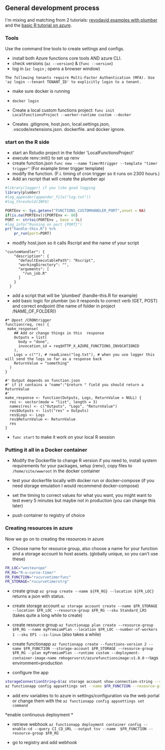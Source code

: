 ## General development process

I'm mixing and matching from 2 tutorials: [revodavid examples with plumber](https://github.com/revodavid/R-custom-handler) and the [basic R tutorial on azure](https://docs.microsoft.com/en-us/azure/azure-functions/functions-create-function-linux-custom-image?tabs=bash%2Cportal&pivots=programming-language-other#create-supporting-azure-resources-for-your-function).

### Tools
Use the command line tools to create settings and configs.

* install both Azure functions core tools AND azure CLI.
* check versions (`az --version`) & (`func --version`)
* log in (`az login` ; opens a browser window)

```
The following tenants require Multi-Factor Authentication (MFA). Use 'az login --tenant TENANT_ID' to explicitly login to a tenant.

```

* make sure docker is running
* `docker login`

* Create a local custom functions project: `func init LocalFunctionsProject --worker-runtime custom --docker`

* Creates .gitignore, host.json, local.settings.json, .vscode/extensions.json. dockerfile. and docker ignore.

### start on the R side

* start an Rstudio project in the folder 'LocalFunctionsProject'
* execute renv::init() to set up renv
* create function.json `func new --name TimerRtrigger --template "timer trigger"` (For example timer trigger template)
* modify the function. (F.i. timing of cron trigger so it runs on 2300 hours.)
* Add an rscript that will create the plumber api

```r
#library(logger) if you like good logging
library(plumber)
#log_appender(appender_file("log.txt"))
#log_threshold(INFO)

PORTEnv <- Sys.getenv("FUNCTIONS_CUSTOMHANDLER_PORT",unset = NA)
if(is.na(PORTEnv)){PORTEnv <- 80}
PORT <- strtoi(PORTEnv , base = 0L)
#log_info("Running on port {PORT}")
pr("handle-this.R") %>%
    pr_run(port=PORT)
```
* modify host.json so it calls Rscript and the name of your script

```
"customHandler": {
    "description": {
      "defaultExecutablePath": "Rscript",
      "workingDirectory": "",
      "arguments": [
        "run_job.R"
      ]
    }
  }
```

* add a script that will be 'plumbed' (handle-this.R for example)
* add basic logic for plumber  (so it responds to correct verb (GET, POST) and correct endpoint (the name of folder in project /NAME_OF_FOLDER))

```
#* @post /CRONtrigger
function(req, res) {
 make_response(
    ## Add or change things in this  response
    Outputs = list(
      body = "done",
      invocation_id = req$HTTP_X_AZURE_FUNCTIONS_INVOCATIONID
    ),
    Logs = c(""), # readLines("log.txt"), # when you use logger this will send the logs so far as a response back
    ReturnValue = "something"
  )
}

#' Output depends on function.json
#' if it contains a "name":"$return " field you should return a ReturnValue
#'
make_response <- function(Outputs, Logs, ReturnValue = NULL) {
  res <- vector(mode = "list", length = 3)
  names(res) <- c("Outputs", "Logs", "ReturnValue")
  res$Outputs <- list("res" = Outputs)
  res$Logs <- Logs
  res$ReturnValue <- ReturnValue
  res
}
```

* `func start` to make it work on your local R session

### Putting it all in a Docker container

* Modify the Dockerfile to change R version if you need to, install system requirements for your packages, setup {renv}, copy files to `/home/site/wwwroot` in the docker container
* test your dockerfile locally with docker run or docker-compose (if you need storage emulation I would recommend docker-compose)
* set the timing to correct values for what you want, you might want to test every 5 minutes but maybe not in production (you can change this later)

* push container to registry of choice

### Creating resources in azure
Now we go on to creating the resources in azure

* Choose name for resource group, also choose a name for your function and a storage account to host assets. (globally unique, so you can't use these)

```sh
FR_LOC="westeurope"
FR_RG="R-u-curve-timer"
FR_FUNCTION="rucurvetimerfunc"
FR_STORAGE="rucurvetimerstrg"
```

* create group  `az group create --name ${FR_RG} --location ${FR_LOC}`  returns a json with status.


* create storage account `az storage account create --name $FR_STORAGE --location $FR_LOC --resource-group $FR_RG --sku Standard_LRS` (takes quite a long while to create)

* create resource group  `az functionapp plan create --resource-group $FR_RG --name myPremiumPlan --location $FR_LOC --number-of-workers 1 --sku EP1 --is-linux` (also takes a while)

* create functionapp `az functionapp create --functions-version 2 --name $FR_FUNCTION --storage-account $FR_STORAGE --resource-group $FR_RG --plan myPremiumPlan --runtime custom --deployment-container-image-name rmhogervorst/azurefunctionsimage:v1.0.0` --tags environment=production


* configure the app

```sh
storageConnectionString=$(az storage account show-connection-string --resource-group $FR_RG --name $FR_STORAGE --query connectionString --output tsv)
az functionapp config appsettings set --name $FR_FUNCTION --resource-group $FR_RG --settings AzureWebJobsStorage=$storageConnectionString
```

* add env variables to to azure in settings/configuration via the web portal or change them with the `az functionapp config appsettings set command`


*enable continuous deployment *

* retrieve webhook `az functionapp deployment container config --enable-cd --query CI_CD_URL --output tsv --name  $FR_FUNCTION --resource-group $FR_RG`

* go to registry and add webhook
